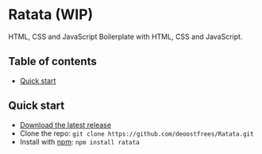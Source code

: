 # Ratata (WIP)

HTML, CSS and JavaScript Boilerplate with HTML, CSS and JavaScript.

## Table of contents

- [Quick start](#quick-start)

## Quick start

- [Download the latest release](https://github.com/deoostfrees/Ratata/releases)
- Clone the repo: `git clone https://github.com/deoostfrees/Ratata.git`
- Install with [npm](https://www.npmjs.com): `npm install ratata`
